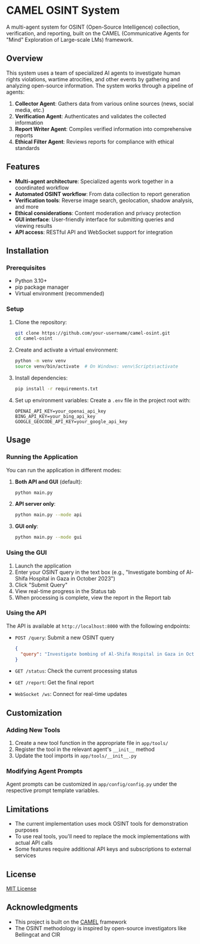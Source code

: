 # CAMEL OSINT System

A multi-agent system for OSINT (Open-Source Intelligence) collection, verification, and reporting, built on the CAMEL (Communicative Agents for "Mind" Exploration of Large-scale LMs) framework.

## Overview

This system uses a team of specialized AI agents to investigate human rights violations, wartime atrocities, and other events by gathering and analyzing open-source information. The system works through a pipeline of agents:

1. **Collector Agent**: Gathers data from various online sources (news, social media, etc.)
2. **Verification Agent**: Authenticates and validates the collected information
3. **Report Writer Agent**: Compiles verified information into comprehensive reports
4. **Ethical Filter Agent**: Reviews reports for compliance with ethical standards

## Features

- **Multi-agent architecture**: Specialized agents work together in a coordinated workflow
- **Automated OSINT workflow**: From data collection to report generation
- **Verification tools**: Reverse image search, geolocation, shadow analysis, and more
- **Ethical considerations**: Content moderation and privacy protection
- **GUI interface**: User-friendly interface for submitting queries and viewing results
- **API access**: RESTful API and WebSocket support for integration

## Installation

### Prerequisites

- Python 3.10+
- pip package manager
- Virtual environment (recommended)

### Setup

1. Clone the repository:
   ```bash
   git clone https://github.com/your-username/camel-osint.git
   cd camel-osint
   ```

2. Create and activate a virtual environment:
   ```bash
   python -m venv venv
   source venv/bin/activate  # On Windows: venv\Scripts\activate
   ```

3. Install dependencies:
   ```bash
   pip install -r requirements.txt
   ```

4. Set up environment variables:
   Create a `.env` file in the project root with:
   ```
   OPENAI_API_KEY=your_openai_api_key
   BING_API_KEY=your_bing_api_key
   GOOGLE_GEOCODE_API_KEY=your_google_api_key
   ```

## Usage

### Running the Application

You can run the application in different modes:

1. **Both API and GUI** (default):
   ```bash
   python main.py
   ```

2. **API server only**:
   ```bash
   python main.py --mode api
   ```

3. **GUI only**:
   ```bash
   python main.py --mode gui
   ```

### Using the GUI

1. Launch the application
2. Enter your OSINT query in the text box (e.g., "Investigate bombing of Al-Shifa Hospital in Gaza in October 2023")
3. Click "Submit Query"
4. View real-time progress in the Status tab
5. When processing is complete, view the report in the Report tab

### Using the API

The API is available at `http://localhost:8000` with the following endpoints:

- `POST /query`: Submit a new OSINT query
  ```json
  {
    "query": "Investigate bombing of Al-Shifa Hospital in Gaza in October 2023"
  }
  ```

- `GET /status`: Check the current processing status
- `GET /report`: Get the final report
- `WebSocket /ws`: Connect for real-time updates

## Customization

### Adding New Tools

1. Create a new tool function in the appropriate file in `app/tools/`
2. Register the tool in the relevant agent's `__init__` method
3. Update the tool imports in `app/tools/__init__.py`

### Modifying Agent Prompts

Agent prompts can be customized in `app/config/config.py` under the respective prompt template variables.

## Limitations

- The current implementation uses mock OSINT tools for demonstration purposes
- To use real tools, you'll need to replace the mock implementations with actual API calls
- Some features require additional API keys and subscriptions to external services

## License

[MIT License](LICENSE)

## Acknowledgments

- This project is built on the [CAMEL](https://github.com/camel-ai/camel) framework
- The OSINT methodology is inspired by open-source investigators like Bellingcat and CIR 